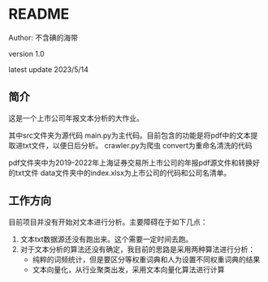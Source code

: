 # README
Author: 不含碘的海带

version 1.0

latest update 2023/5/14
## 简介
这是一个上市公司年报文本分析的大作业。

其中src文件夹为源代码
main.py为主代码。目前包含的功能是将pdf中的文本提取进txt文件，以便日后分析。
crawler.py为爬虫
convert为重命名清洗的代码

pdf文件夹中为2019-2022年上海证券交易所上市公司的年报pdf源文件和转换好的txt文件
data文件夹中的index.xlsx为上市公司的代码和公司名清单。

## 工作方向
目前项目并没有开始对文本进行分析。主要障碍在于如下几点：

1. 文本txt数据源还没有跑出来。这个需要一定时间去跑。
2. 对于文本分析的算法还没有确定，我目前的思路是采用两种算法进行分析：
   - 纯粹的词频统计，但是要区分等权重词典和人为设置不同权重词典的结果
   - 文本向量化，从行业聚类出发，采用文本向量化算法进行计算